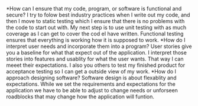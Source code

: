 *How can I ensure that my code, program, or software is functional and secure?
I try to folow best industry practices when I write out my code, and then I move to static testing which I ensure that there is no problems with the code to start out with. My next step is to use unit testing with as much coverage as I can get to cover the cod eI have written. Functional testing ensures that everything is working how it is supposed to work. 
*How do I interpret user needs and incorporate them into a program?
User stories give you a baseline for what that expect out of the application. I interpret those stories into features and usablity for what the user wants. That way I can meeet their expectations. I also you others to test my finished product for acceptance testing so I can get a outside view of my work.
*How do I approach designing software?
Software design is about flexablity and expectations. While we set the requirements and expectations for the application we have to be able to adjust to change needs or unforseen roadblocks that may change how the application will funtion.
